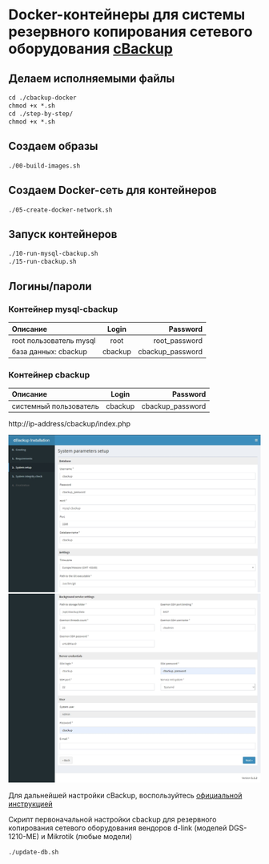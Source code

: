 # Docker-контейнеры для системы резервного копирования сетевого оборудования [cBackup](https://cbackup.me/ru/)

## Делаем исполняемыми файлы

    cd ./cbackup-docker
    chmod +x *.sh
    cd ./step-by-step/
    chmod +x *.sh

## Создаем образы

    ./00-build-images.sh

## Создаем Docker-сеть для контейнеров

    ./05-create-docker-network.sh

## Запуск контейнеров

    ./10-run-mysql-cbackup.sh
    ./15-run-cbackup.sh

## Логины/пароли

### Контейнер mysql-cbackup

| Описание                  | Login   |         Password |
|:------------------------- |:-------:| ----------------:|
| root пользователь mysql   | root    |  root_password   |
| база данных: cbackup      | cbackup | cbackup_password |

### Контейнер cbackup

| Описание               | Login      | Password           |
|:---------------------- |:----------:| ------------------:|
| системный пользователь | cbackup    |  cbackup_password  |

http://ip-address/cbackup/index.php

<img src='./pictures/System-param-setup1.jpg' width='900'>
<img src='./pictures/System-param-setup2.jpg' width='900'>

Для дальнейшей настройки cBackup, воспользуйтесь [официальной инструкцией](https://cbackup.readthedocs.io/en/latest/getting-started/initial-setup/)

Скрипт первоначальной настройки cbackup для резервного копирования сетевого оборудования вендоров d-link (моделей DGS-1210-ME) и Mikrotik (любые модели)

    ./update-db.sh
